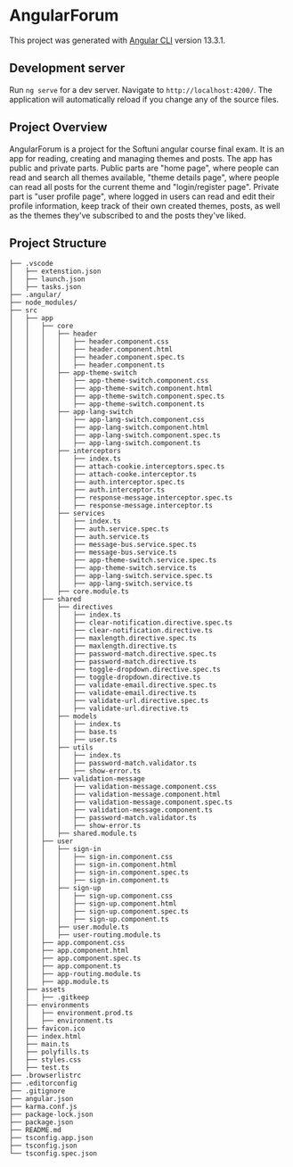 # AngularForum

This project was generated with [Angular CLI](https://github.com/angular/angular-cli) version 13.3.1.

## Development server

Run `ng serve` for a dev server. Navigate to `http://localhost:4200/`. The application will automatically reload if you change any of the source files.

## Project Overview

AngularForum is a project for the Softuni angular course final exam. It is an app for reading, creating and managing themes and posts. The app has public and private parts. 
Public parts are "home page", where people can read and search all themes available, "theme details page", where people can read all posts for the current theme and "login/register page". Private part is "user profile page", where logged in users can read and edit their profile information, keep track of their own created themes, posts, as well as the themes they've subscribed to and the posts they've liked.

## Project Structure

```
├── .vscode
│   ├── extenstion.json
│   ├── launch.json
│   ├── tasks.json
├── .angular/
├── node_modules/
├── src
│   ├── app
│   │   ├── core
│   │   │   ├── header
│   │   │   │   ├── header.component.css
│   │   │   │   ├── header.component.html
│   │   │   │   ├── header.component.spec.ts
│   │   │   │   ├── header.component.ts
│   │   │   ├── app-theme-switch
│   │   │   │   ├── app-theme-switch.component.css
│   │   │   │   ├── app-theme-switch.component.html
│   │   │   │   ├── app-theme-switch.component.spec.ts
│   │   │   │   ├── app-theme-switch.component.ts
│   │   │   ├── app-lang-switch
│   │   │   │   ├── app-lang-switch.component.css
│   │   │   │   ├── app-lang-switch.component.html
│   │   │   │   ├── app-lang-switch.component.spec.ts
│   │   │   │   ├── app-lang-switch.component.ts
│   │   │   ├── interceptors
│   │   │   │   ├── index.ts
│   │   │   │   ├── attach-cookie.interceptors.spec.ts
│   │   │   │   ├── attach-cooke.interceptor.ts
│   │   │   │   ├── auth.interceptor.spec.ts
│   │   │   │   ├── auth.interceptor.ts
│   │   │   │   ├── response-message.interceptor.spec.ts
│   │   │   │   ├── response-message.interceptor.ts
│   │   │   ├── services
│   │   │   │   ├── index.ts
│   │   │   │   ├── auth.service.spec.ts
│   │   │   │   ├── auth.service.ts
│   │   │   │   ├── message-bus.service.spec.ts
│   │   │   │   ├── message-bus.service.ts
│   │   │   │   ├── app-theme-switch.service.spec.ts
│   │   │   │   ├── app-theme-switch.service.ts
│   │   │   │   ├── app-lang-switch.service.spec.ts
│   │   │   │   ├── app-lang-switch.service.ts
│   │   │   ├── core.module.ts
│   │   ├── shared
│   │   │   ├── directives
│   │   │   │   ├── index.ts
│   │   │   │   ├── clear-notification.directive.spec.ts
│   │   │   │   ├── clear-notification.directive.ts
│   │   │   │   ├── maxlength.directive.spec.ts
│   │   │   │   ├── maxlength.directive.ts
│   │   │   │   ├── password-match.directive.spec.ts
│   │   │   │   ├── password-match.directive.ts
│   │   │   │   ├── toggle-dropdown.directive.spec.ts
│   │   │   │   ├── toggle-dropdown.directive.ts
│   │   │   │   ├── validate-email.directive.spec.ts
│   │   │   │   ├── validate-email.directive.ts
│   │   │   │   ├── validate-url.directive.spec.ts
│   │   │   │   ├── validate-url.directive.ts
│   │   │   ├── models
│   │   │   │   ├── index.ts
│   │   │   │   ├── base.ts
│   │   │   │   ├── user.ts
│   │   │   ├── utils
│   │   │   │   ├── index.ts
│   │   │   │   ├── password-match.validator.ts
│   │   │   │   ├── show-error.ts
│   │   │   ├── validation-message
│   │   │   │   ├── validation-message.component.css
│   │   │   │   ├── validation-message.component.html
│   │   │   │   ├── validation-message.component.spec.ts
│   │   │   │   ├── validation-message.component.ts
│   │   │   │   ├── password-match.validator.ts
│   │   │   │   ├── show-error.ts
│   │   │   ├── shared.module.ts
│   │   ├── user
│   │   │   ├── sign-in
│   │   │   │   ├── sign-in.component.css
│   │   │   │   ├── sign-in.component.html
│   │   │   │   ├── sign-in.component.spec.ts
│   │   │   │   ├── sign-in.component.ts
│   │   │   ├── sign-up
│   │   │   │   ├── sign-up.component.css
│   │   │   │   ├── sign-up.component.html
│   │   │   │   ├── sign-up.component.spec.ts
│   │   │   │   ├── sign-up.component.ts
│   │   │   ├── user.module.ts
│   │   │   ├── user-routing.module.ts
│   │   ├── app.component.css
│   │   ├── app.component.html
│   │   ├── app.component.spec.ts
│   │   ├── app.component.ts
│   │   ├── app-routing.module.ts
│   │   ├── app.module.ts
│   ├── assets
│   │   ├── .gitkeep
│   ├── environments
│   │   ├── environment.prod.ts
│   │   ├── environment.ts
│   ├── favicon.ico
│   ├── index.html
│   ├── main.ts
│   ├── polyfills.ts
│   ├── styles.css
│   ├── test.ts
├── .browserlistrc
├── .editorconfig
├── .gitignore
├── angular.json
├── karma.conf.js
├── package-lock.json 
├── package.json
├── README.md
├── tsconfig.app.json
├── tsconfig.json
└── tsconfig.spec.json
```